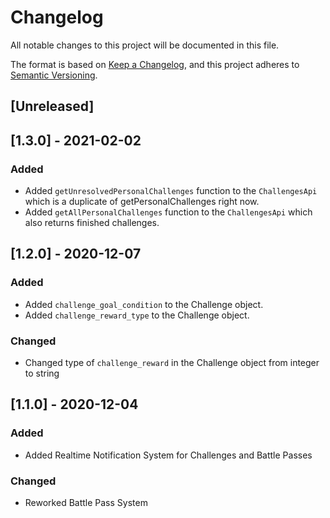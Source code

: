 # Changelog
All notable changes to this project will be documented in this file.

The format is based on [Keep a Changelog](https://keepachangelog.com/en/1.0.0/),
and this project adheres to [Semantic Versioning](https://semver.org/spec/v2.0.0.html).

## [Unreleased]

## [1.3.0] - 2021-02-02
### Added
- Added `getUnresolvedPersonalChallenges` function to the `ChallengesApi` which is a duplicate of getPersonalChallenges right now.
- Added `getAllPersonalChallenges` function to the `ChallengesApi` which also returns finished challenges.

## [1.2.0] - 2020-12-07
### Added
- Added `challenge_goal_condition` to the Challenge object.
- Added `challenge_reward_type` to the Challenge object.

### Changed
- Changed type of `challenge_reward` in the Challenge object from integer to string

## [1.1.0] - 2020-12-04
### Added
- Added Realtime Notification System for Challenges and Battle Passes

### Changed
- Reworked Battle Pass System
